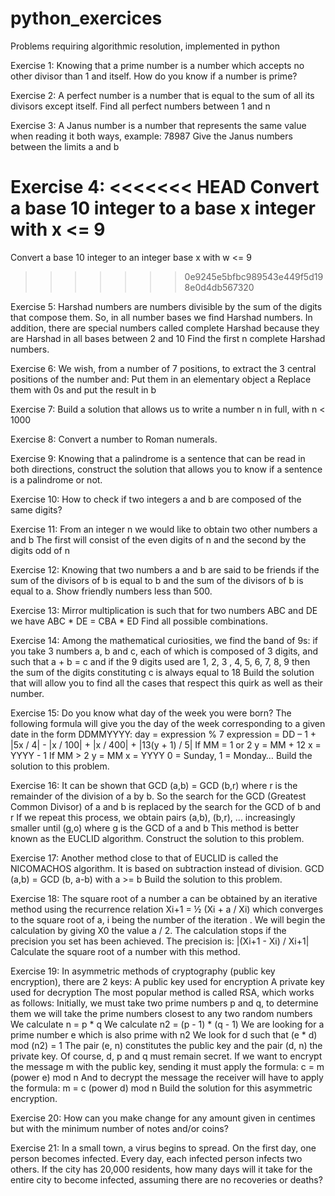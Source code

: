 # python_exercices
Problems requiring algorithmic resolution, implemented in python

Exercise 1:
Knowing that a prime number is a number which accepts no other divisor than 1 and itself.
How do you know if a number is prime?

Exercise 2:
A perfect number is a number that is equal to the sum of all its divisors except itself.
Find all perfect numbers between 1 and n

Exercise 3:
A Janus number is a number that represents the same value when reading it both ways, example: 78987
Give the Janus numbers between the limits a and b

Exercise 4:
<<<<<<< HEAD
Convert a base 10 integer to a base x integer with x <= 9
=======
Convert a base 10 integer to an integer base x with w <= 9
>>>>>>> 0e9245e5bfbc989543e449f5d198e0d4db567320

Exercise 5:
Harshad numbers are numbers divisible by the sum of the digits that compose them. So, in all number bases we find Harshad numbers.
In addition, there are special numbers called complete Harshad because they are Harshad in all bases between 2 and 10
Find the first n complete Harshad numbers.

Exercise 6:
We wish, from a number of 7 positions, to extract the 3 central positions of the number and:
Put them in an elementary object a
Replace them with 0s and put the result in b

Exercise 7:
Build a solution that allows us to write a number n in full, with n < 1000

Exercise 8:
Convert a number to Roman numerals.

Exercise 9:
Knowing that a palindrome is a sentence that can be read in both directions, construct the solution that allows you to know if a sentence is a palindrome or not.

Exercise 10:
How to check if two integers a and b are composed of the same digits?

Exercise 11:
From an integer n we would like to obtain two other numbers
a and b
The first will consist of the even digits of n and the second by the digits
odd of n

Exercise 12:
Knowing that two numbers a and b are said to be friends if the sum of the divisors of b is equal to b and the sum of the divisors of b is equal to a.
Show friendly numbers less than 500.

Exercise 13:
Mirror multiplication is such that for two numbers ABC and DE we have ABC * DE = CBA * ED
Find all possible combinations.

Exercise 14:
Among the mathematical curiosities, we find the band of 9s: if you take 3 numbers a, b and c, each of which is composed of 3 digits, and such that a + b = c and if the 9 digits used are 1, 2, 3 , 4, 5, 6, 7, 8, 9 then the sum of the digits constituting c is always equal to 18
Build the solution that will allow you to find all the cases that respect this quirk as well as their number.

Exercise 15:
Do you know what day of the week you were born? The following formula will give you the day of the week corresponding to a given date in the form DDMMYYYY:
day = expression % 7
expression = DD – 1 + |5x / 4| - |x / 100| + |x / 400| + |13(y + 1) / 5|
If MM = 1 or 2
y = MM + 12
x = YYYY - 1
If MM > 2
y = MM
x = YYYY
0 = Sunday, 1 = Monday…
Build the solution to this problem.

Exercise 16:
It can be shown that GCD (a,b) = GCD (b,r) where r is the remainder of the division of a by b. So the search for the GCD (Greatest Common Divisor) of a and b is replaced by the search for the GCD of b and r
If we repeat this process, we obtain pairs (a,b), (b,r), ... increasingly smaller until (g,o) where g is the GCD of a and b
This method is better known as the EUCLID algorithm.
Construct the solution to this problem.

Exercise 17:
Another method close to that of EUCLID is called the NICOMACHOS algorithm.
It is based on subtraction instead of division.
GCD (a,b) = GCD (b, a-b) with a >= b
Build the solution to this problem.

Exercise 18:
The square root of a number a can be obtained by an iterative method using the recurrence relation Xi+1 = ½ (Xi + a / Xi) which converges to the square root of a, i being the number of the iteration .
We will begin the calculation by giving X0 the value a / 2. The calculation stops if
the precision you set has been achieved.
The precision is: |(Xi+1 - Xi) / Xi+1|
Calculate the square root of a number with this method.

Exercise 19:
In asymmetric methods of cryptography (public key encryption), there are 2 keys:
A public key used for encryption
A private key used for decryption
The most popular method is called RSA, which works as follows:
Initially, we must take two prime numbers p and q, to ​​determine them we will take the prime numbers closest to any two random numbers
We calculate n = p * q
We calculate n2 = (p - 1) * (q - 1)
We are looking for a prime number e which is also prime with n2
We look for d such that (e * d) mod (n2) = 1
The pair (e, n) constitutes the public key and the pair (d, n) the private key. Of course, d, p and q must remain secret.
If we want to encrypt the message m with the public key, sending it must apply the formula:
c = m (power e) mod n
And to decrypt the message the receiver will have to apply the formula:
m = c (power d) mod n
Build the solution for this asymmetric encryption.

Exercise 20:
How can you make change for any amount given in centimes but with the minimum number of notes and/or coins?

Exercise 21:
In a small town, a virus begins to spread. On the first day, one person becomes infected. Every day, each infected person infects two others. If the city has 20,000 residents, how many days will it take for the entire city to become infected, assuming there are no recoveries or deaths?
